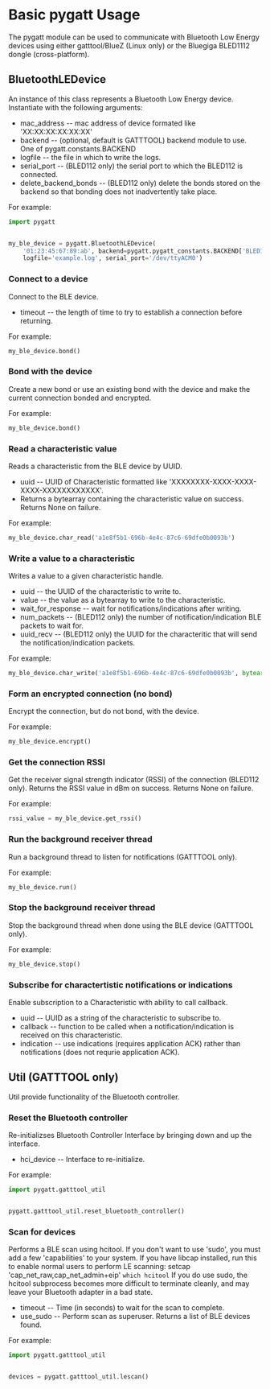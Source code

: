 # Basic pygatt Usage
The pygatt module can be used to communicate with Bluetooth Low Energy devices using either gatttool/BlueZ (Linux only) or the Bluegiga BLED1112 dongle (cross-platform).

## BluetoothLEDevice
An instance of this class represents a Bluetooth Low Energy device. Instantiate with the following arguments:
* mac_address -- mac address of device formated like 'XX:XX:XX:XX:XX:XX'
* backend -- (optional, default is GATTTOOL) backend module to use. One of pygatt.constants.BACKEND
* logfile -- the file in which to write the logs.
* serial_port -- (BLED112 only) the serial port to which the BLED112 is connected.
* delete_backend_bonds -- (BLED112 only) delete the bonds stored on the backend so that bonding does not inadvertently take place.

For example:
```python
import pygatt


my_ble_device = pygatt.BluetoothLEDevice(
    '01:23:45:67:89:ab', backend=pygatt.pygatt_constants.BACKEND['BLED112'],
    logfile='example.log', serial_port='/dev/ttyACM0')
```

### Connect to a device
Connect to the BLE device.
* timeout -- the length of time to try to establish a connection before returning.

For example:
```python
my_ble_device.bond()
```
### Bond with the device
Create a new bond or use an existing bond with the device and make the current connection bonded and encrypted.

For example:
```python
my_ble_device.bond()
```

### Read a characteristic value
Reads a characteristic from the BLE device by UUID.
* uuid -- UUID of Characteristic formatted like 'XXXXXXXX-XXXX-XXXX-XXXX-XXXXXXXXXXXX'.
* Returns a bytearray containing the characteristic value on success. Returns None on failure.

For example:
```python
my_ble_device.char_read('a1e8f5b1-696b-4e4c-87c6-69dfe0b0093b')
```

### Write a value to a characteristic
Writes a value to a given characteristic handle.
* uuid -- the UUID of the characteristic to write to.
* value -- the value as a bytearray to write to the characteristic.
* wait_for_response -- wait for notifications/indications after writing.
* num_packets -- (BLED112 only) the number of notification/indication BLE packets to wait for.
* uuid_recv -- (BLED112 only) the UUID for the characteritic that will send the notification/indication packets.

For example:
```python
my_ble_device.char_write('a1e8f5b1-696b-4e4c-87c6-69dfe0b0093b', bytearray([0x00, 0xFF]))
```
### Form an encrypted connection (no bond)
Encrypt the connection, but do not bond, with the device.

For example:
```python
my_ble_device.encrypt()
```

### Get the connection RSSI
Get the receiver signal strength indicator (RSSI) of the connection (BLED112 only). Returns the RSSI value in dBm on success. Returns None on failure.

For example:
```python
rssi_value = my_ble_device.get_rssi()
```

### Run the background receiver thread
Run a background thread to listen for notifications (GATTTOOL only).

For example:
```python
my_ble_device.run()
```

### Stop the background receiver thread 
Stop the background thread when done using the BLE device (GATTTOOL only).

For example:
```python
my_ble_device.stop()
```

### Subscribe for charactertistic notifications or indications
Enable subscription to a Characteristic with ability to call callback.
* uuid -- UUID as a string of the characteristic to subscribe to.
* callback -- function to be called when a notification/indication is received on this characteristic.
* indication -- use indications (requires application ACK) rather than notifications (does not requrie application ACK).

## Util (GATTTOOL only)
Util provide functionality of the Bluetooth controller.

### Reset the Bluetooth controller
Re-initializses Bluetooth Controller Interface by bringing down and up the interface.
* hci_device -- Interface to re-initialize.

For example:
```python
import pygatt.gatttool_util


pygatt.gatttool_util.reset_bluetooth_controller()
```

### Scan for devices
Performs a BLE scan using hcitool. If you don't want to use 'sudo', you must add a few 'capabilities' to your system. If you have libcap installed, run this to enable normal users to perform LE scanning: setcap 'cap_net_raw,cap_net_admin+eip' `which hcitool`
If you do use sudo, the hcitool subprocess becomes more difficult to terminate cleanly, and may leave your Bluetooth adapter in a bad state.
* timeout -- Time (in seconds) to wait for the scan to complete.
* use_sudo -- Perform scan as superuser.
Returns a list of BLE devices found.

For example:
```python
import pygatt.gatttool_util


devices = pygatt.gatttool_util.lescan()
```
